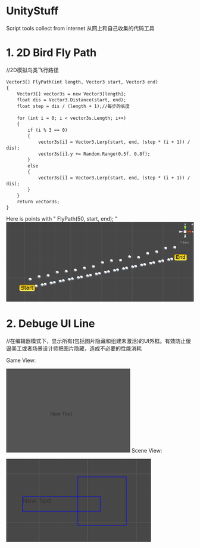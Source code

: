 # UnityStuff
Script tools collect from internet
从网上和自己收集的代码工具

# 1. 2D Bird Fly Path
//2D模拟鸟类飞行路径

    Vector3[] FlyPath(int length, Vector3 start, Vector3 end)
    {
        Vector3[] vector3s = new Vector3[length];
        float dis = Vector3.Distance(start, end);
        float step = dis / (length + 1);//每步的长度

        for (int i = 0; i < vector3s.Length; i++)
        {
            if (i % 3 == 0)
            {
                vector3s[i] = Vector3.Lerp(start, end, (step * (i + 1)) / dis);
                vector3s[i].y += Random.Range(0.5f, 0.8f);
            }
            else
            {
                vector3s[i] = Vector3.Lerp(start, end, (step * (i + 1)) / dis);
            }
        }
        return vector3s;
    }
Here is points with " FlyPath(50, start, end); "
![imge](https://github.com/Ferrarie/UnityStuff/blob/master/Texture/BirdFlyPath.png)

# 2. Debuge UI Line
//在编辑器模式下，显示所有(包括图片隐藏和组建未激活)的UI外框。有效防止傻逼美工或者场景设计师把图片隐藏，造成不必要的性能消耗

Game View:

![imge](https://github.com/Ferrarie/UnityStuff/blob/master/Texture/DebugUILine_GameView.png)
Scene View:

![imge](https://github.com/Ferrarie/UnityStuff/blob/master/Texture/DebugUILine_SceneView.png)
